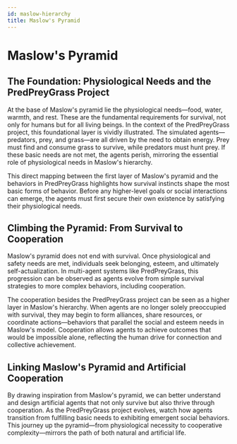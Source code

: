 ```yaml
---
id: maslow-hierarchy
title: Maslow's Pyramid
---
```

# Maslow's Pyramid

## The Foundation: Physiological Needs and the PredPreyGrass Project

At the base of Maslow's pyramid lie the physiological needs—food, water, warmth, and rest. These are the fundamental requirements for survival, not only for humans but for all living beings. In the context of the PredPreyGrass project, this foundational layer is vividly illustrated. The simulated agents—predators, prey, and grass—are all driven by the need to obtain energy. Prey must find and consume grass to survive, while predators must hunt prey. If these basic needs are not met, the agents perish, mirroring the essential role of physiological needs in Maslow's hierarchy.

This direct mapping between the first layer of Maslow's pyramid and the behaviors in PredPreyGrass highlights how survival instincts shape the most basic forms of behavior. Before any higher-level goals or social interactions can emerge, the agents must first secure their own existence by satisfying their physiological needs.

## Climbing the Pyramid: From Survival to Cooperation

Maslow's pyramid does not end with survival. Once physiological and safety needs are met, individuals seek belonging, esteem, and ultimately self-actualization. In multi-agent systems like PredPreyGrass, this progression can be observed as agents evolve from simple survival strategies to more complex behaviors, including cooperation.

The cooperation besides the PredPreyGrass project can be seen as a higher layer in Maslow's hierarchy. When agents are no longer solely preoccupied with survival, they may begin to form alliances, share resources, or coordinate actions—behaviors that parallel the social and esteem needs in Maslow's model. Cooperation allows agents to achieve outcomes that would be impossible alone, reflecting the human drive for connection and collective achievement.

## Linking Maslow's Pyramid and Artificial Cooperation

By drawing inspiration from Maslow's pyramid, we can better understand and design artificial agents that not only survive but also thrive through cooperation. As the PredPreyGrass project evolves, watch how agents transition from fulfilling basic needs to exhibiting emergent social behaviors. This journey up the pyramid—from physiological necessity to cooperative complexity—mirrors the path of both natural and artificial life.
